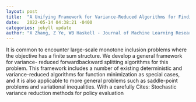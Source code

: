 ```yaml
---
layout: post
title:  "A Unifying Framework for Variance-Reduced Algorithms for Findings Zeroes of Monotone Operators"
date:   2022-05-14 04:38:21 -0400
categories: jekyll update
author: "X Zhang, Z Ye, WB Haskell - Journal of Machine Learning Research, 2022"
---
```

It is common to encounter large-scale monotone inclusion problems where the objective has a finite sum structure. We develop a general framework for variance- reduced forwardbackward splitting algorithms for this problem. This framework includes a number of existing deterministic and variance-reduced algorithms for function minimization as special cases, and it is also applicable to more general problems such as saddle-point problems and variational inequalities. With a carefully Cites: Stochastic variance reduction methods for policy evaluation